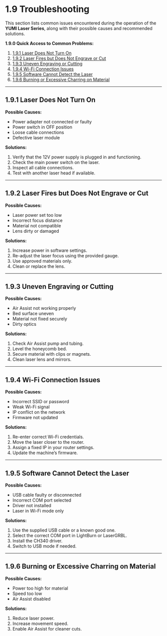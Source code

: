 # 1.9 Troubleshooting

This section lists common issues encountered during the operation of the **YUMI Laser Series**, along with their possible causes and recommended solutions.

**1.9.0 Quick Access to Common Problems:**

1. [1.9.1 Laser Does Not Turn On](#laser-does-not-turn-on)
2. [1.9.2 Laser Fires but Does Not Engrave or Cut](#laser-fires-but-does-not-engrave-or-cut)
3. [1.9.3 Uneven Engraving or Cutting](#uneven-engraving-or-cutting)
4. [1.9.4 Wi-Fi Connection Issues](#wi-fi-connection-issues)
5. [1.9.5 Software Cannot Detect the Laser](#software-cannot-detect-the-laser)
6. [1.9.6 Burning or Excessive Charring on Material](#burning-or-excessive-charring-on-material)

---

## 1.9.1 Laser Does Not Turn On

**Possible Causes:**

* Power adapter not connected or faulty
* Power switch in OFF position
* Loose cable connections
* Defective laser module

**Solutions:**

1. Verify that the 12V power supply is plugged in and functioning.
2. Check the main power switch on the laser.
3. Inspect all cable connections.
4. Test with another laser head if available.

---

## 1.9.2 Laser Fires but Does Not Engrave or Cut

**Possible Causes:**

* Laser power set too low
* Incorrect focus distance
* Material not compatible
* Lens dirty or damaged

**Solutions:**

1. Increase power in software settings.
2. Re-adjust the laser focus using the provided gauge.
3. Use approved materials only.
4. Clean or replace the lens.

---

## 1.9.3 Uneven Engraving or Cutting

**Possible Causes:**

* Air Assist not working properly
* Bed surface uneven
* Material not fixed securely
* Dirty optics

**Solutions:**

1. Check Air Assist pump and tubing.
2. Level the honeycomb bed.
3. Secure material with clips or magnets.
4. Clean laser lens and mirrors.

---

## 1.9.4 Wi-Fi Connection Issues

**Possible Causes:**

* Incorrect SSID or password
* Weak Wi-Fi signal
* IP conflict on the network
* Firmware not updated

**Solutions:**

1. Re-enter correct Wi-Fi credentials.
2. Move the laser closer to the router.
3. Assign a fixed IP in your router settings.
4. Update the machine’s firmware.

---

## 1.9.5 Software Cannot Detect the Laser

**Possible Causes:**

* USB cable faulty or disconnected
* Incorrect COM port selected
* Driver not installed
* Laser in Wi-Fi mode only

**Solutions:**

1. Use the supplied USB cable or a known good one.
2. Select the correct COM port in LightBurn or LaserGRBL.
3. Install the CH340 driver.
4. Switch to USB mode if needed.

---

## 1.9.6 Burning or Excessive Charring on Material

**Possible Causes:**

* Power too high for material
* Speed too low
* Air Assist disabled

**Solutions:**

1. Reduce laser power.
2. Increase movement speed.
3. Enable Air Assist for cleaner cuts.

